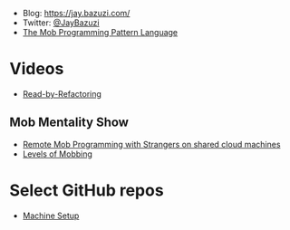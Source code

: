 - Blog: https://jay.bazuzi.com/
- Twitter: [@JayBazuzi](https://twitter.com/jaybazuzi)
- [The Mob Programming Pattern Language](https://jay.bazuzi.com/Mobbing-Pattern-Language/)

# Videos

- [Read-by-Refactoring](https://www.youtube.com/watch?v=vrlY_ZzaHSY)

## Mob Mentality Show

- [Remote Mob Programming with Strangers on shared cloud machines](https://www.youtube.com/watch?v=vB0rF0ElOT8)
- [Levels of Mobbing](https://www.youtube.com/watch?v=MXr1ptmrjDI)

# Select GitHub repos

- [Machine Setup](https://github.com/JayBazuzi/machine-setup)

